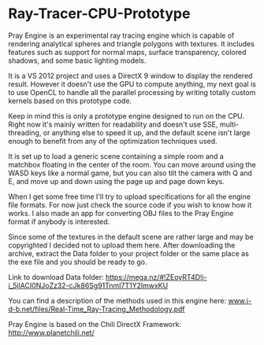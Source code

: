 # Ray-Tracer-CPU-Prototype

Pray Engine is an experimental ray tracing engine which is capable of rendering analytical spheres and triangle polygons with textures. It includes features such as support for normal maps, surface transparency, colored shadows, and some basic lighting models.

It is a VS 2012 project and uses a DirectX 9 window to display the rendered result. However it doesn't use the GPU to compute anything, my next goal is to use OpenCL to handle all the parallel processing by writing totally custom kernels based on this prototype code.

Keep in mind this is only a prototype engine designed to run on the CPU. Right now it's mainly written for readability and doesn't use SSE, multi-threading, or anything else to speed it up, and the default scene isn't large enough to benefit from any of the optimization techniques used.

It is set up to load a generic scene containing a simple room and a matchbox floating in the center of the room. You can move around using the WASD keys like a normal game, but you can also tilt the camera with Q and E, and move up and down using the page up and page down keys.

When I get some free time I'll try to upload specifications for all the engine file formats. For now just check the source code if you wish to know how it works. I also made an app for converting OBJ files to the Pray Engine format if anybody is interested.

Since some of the textures in the default scene are rather large and may be copyrighted I decided not to upload them here. After downloading the archive, extract the Data folder to your project folder or the same place as the exe file and you should be ready to go.

Link to download Data folder: 
https://mega.nz/#!ZEoyRT4D!j-i_5jlACI0NJoZz32-cJk86Sg91TnmI7T1Y2lmwxKU

You can find a description of the methods used in this engine here: www.j-d-b.net/files/Real-Time_Ray-Tracing_Methodology.pdf

Pray Engine is based on the Chili DirectX Framework:
http://www.planetchili.net/